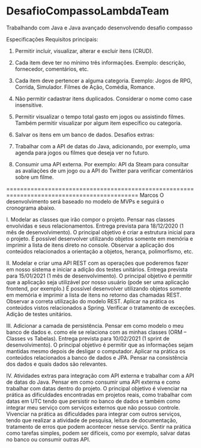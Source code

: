 # DesafioCompassoLambdaTeam
Trabalhando com Java e Java avançado
desenvolvendo desafio compasso

Especificações
Requisitos principais:
1. Permitir incluir, visualizar, alterar e excluir itens (CRUD).

2. Cada item deve ter no mínimo três informações. Exemplo: descrição, fornecedor,
comentários, etc.

3. Cada item deve pertencer a alguma categoria. Exemplo: Jogos de RPG, Corrida,
Simulador. Filmes de Ação, Comédia, Romance.

4. Não permitir cadastrar itens duplicados. Considerar o nome como case insensitive.

5. Permitir visualizar o tempo total gasto em jogos ou assistindo filmes. Também permitir
visualizar por algum item específico ou categoria.

6. Salvar os itens em um banco de dados.
Desafios extras:

7. Trabalhar com a API de datas do Java, adicionando, por exemplo, uma agenda para jogos
ou filmes que deseja ver no futuro.

8. Consumir uma API externa. Por exemplo: API da Steam para consultar as avaliações de
um jogo ou a API do Twitter para verificar comentários sobre um filme.


============================================================================================
Marcos
O desenvolvimento será baseado no modelo de MVPs e seguirá o cronograma abaixo.

I. Modelar as classes que irão compor o projeto. Pensar nas classes envolvidas e seus
relacionamentos. Entrega prevista para 18/12/2020 (1 mês de desenvolvimento). O
principal objetivo é criar a estrutura inicial para o projeto. É possível desenvolver utilizando 
objetos somente em memória e imprimir a lista de itens direto no console. Observar a
aplicação dos conteúdos relacionados a orientação a objetos, herança, polimorfismo, etc.


II. Modelar e criar uma API REST com as operações que poderemos fazer em nosso sistema
e iniciar a adição dos testes unitários. Entrega prevista para 15/01/2021 (1 mês de
desenvolvimento). O principal objetivo é permitir que a aplicação seja utilizável por nosso
usuário (pode ser uma aplicação frontend, por exemplo.) É possível desenvolver utilizando
objetos somente em memória e imprimir a lista de itens no retorno das chamadas REST.
Observar a correta utilização do modelo REST. Aplicar na prática os conteúdos vistos
relacionados a Spring. Verificar o tratamento de exceções. Adição de testes unitários.


III. Adicionar a camada de persistência. Pensar em como modelo o meu banco de dados e.
como ele se relaciona com as minhas classes (ORM – Classes vs Tabelas). Entrega prevista
para 10/02/2021 (1 sprint de desenvolvimento). O principal objetivo é permitir que as
informações sejam mantidas mesmo depois de desligar o computador. Aplicar na prática
os conteúdos relacionados a banco de dados e JPA. Pensar na consistência dos dados e
quais dados são relevantes.


IV. Atividades extras para integração com API externa e trabalhar com a API de datas do Java.
Pensar em como consumir uma API externa e como trabalhar com datas dentro do projeto.
O principal objetivo é vivenciar na prática as dificuldades encontradas em projetos reais,
como trabalhar com datas em UTC tendo que persistir no banco de dados e também como
integrar meu serviço com serviços externos que não possuo controle. Vivenciar na prática
as dificuldades para integrar com outros serviços, tendo que realizar a atividade de
pesquisa, leitura de documentação, tratamento de erros que podem acontecer nesse
serviço. Sentir na prática como tarefas simples, podem ser difíceis, como por exemplo,
salvar datas no banco ou consumir outras API.
